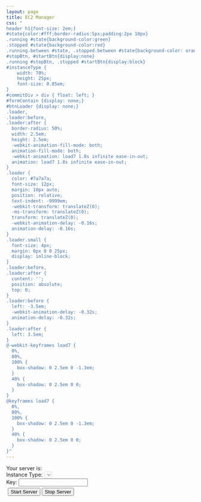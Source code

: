 ```yaml
---
layout: page
title: EC2 Manager
css: "
header h1{font-size: 2em;}
#state{color:#fff;border-radius:5px;padding:2px 10px}
.running #state{background-color:green}
.stopped #state{background-color:red}
.running.between #state, .stopped.between #state{background-color: orange;}
#stopBtn, #startBtn{display:none}
.running #stopBtn, .stopped #startBtn{display:block}
#instanceType {
    width: 70%;
    height: 25px;
    font-size: 0.85em;
}
#commitDiv > div { float: left; }
#formContain {display: none;}
#btnLoader {display: none;}
.loader,
.loader:before,
.loader:after {
  border-radius: 50%;
  width: 2.5em;
  height: 2.5em;
  -webkit-animation-fill-mode: both;
  animation-fill-mode: both;
  -webkit-animation: load7 1.8s infinite ease-in-out;
  animation: load7 1.8s infinite ease-in-out;
}
.loader {
  color: #7a7a7a;
  font-size: 12px;
  margin: 10px auto;
  position: relative;
  text-indent: -9999em;
  -webkit-transform: translateZ(0);
  -ms-transform: translateZ(0);
  transform: translateZ(0);
  -webkit-animation-delay: -0.16s;
  animation-delay: -0.16s;
}
.loader.small { 
  font-size: 4px;
  margin: 0px 0 0 25px;
  display: inline-block;
}
.loader:before,
.loader:after {
  content: '';
  position: absolute;
  top: 0;
}
.loader:before {
  left: -3.5em;
  -webkit-animation-delay: -0.32s;
  animation-delay: -0.32s;
}
.loader:after {
  left: 3.5em;
}
@-webkit-keyframes load7 {
  0%,
  80%,
  100% {
    box-shadow: 0 2.5em 0 -1.3em;
  }
  40% {
    box-shadow: 0 2.5em 0 0;
  }
}
@keyframes load7 {
  0%,
  80%,
  100% {
    box-shadow: 0 2.5em 0 -1.3em;
  }
  40% {
    box-shadow: 0 2.5em 0 0;
  }
}"
---
```


<div class="loader" id="mainLoader"></div>

<div id="formContain">
<div>
  Your server is: <span id="state"></span>
</div>

<div>
  Instance Type:
  <select id="instanceType" disabled="disabled"></select>
</div>

<div id="commitDiv">
  <div>Key: <input type="password" id="key"/></div>
  <div style="margin: 4px;">
    <button id="startBtn" onclick="startServer()">Start Server</button>
    <button id="stopBtn" onclick="stopServer()">Stop Server</button>
  </div>
  <div class="loader small" id="btnLoader"></div>
</div>
  
<!--
<div style="margin-top: 12px">
  Storage: 
  <input type="range" min="32" max="128" value="32" step="1" onchange="showStorageValue(this.value)"/>
  <span id="storageRange">0</span>
</div>
-->

</div>



<script>
var json = new Object;

window.onload = function () {
  $.getJSON("http://api.alex.miller.im/ec2/status")
    .done(function( data ) {
      json = data;
      $("#state").text(json["state"]);
      $(".post-content").addClass(json["state"]);
      for(i = 0; i < json["instance_info"].length; i++){
        opt_tag = '<option value="' + json["instance_info"][i][0] + '"'
        
        if(i==json["instance_type_index"]){
          opt_tag = opt_tag + ' selected="selected" '
        }
        opt_tag = opt_tag +'>' +
        json["instance_info"][i][0] +
          ' (RAM: ' + json["instance_info"][i][2] + ' GB,' +
          ' Cores: ' + json["instance_info"][i][1] + ',' +
          ' Cost: ' + json["instance_info"][i][json["instance_info"][i].length - 2] + ' hourly' +
          ')</option>'
        $("#instanceType").append(opt_tag)
      }
      if(json["state"]=="stopped"){
        $("#instanceType").removeAttr("disabled");
      }
      // $("#storageRange").text(String(json["size"])+" GB")
      $("#mainLoader").hide();
      $("#formContain").show();
      
    })
    .fail(function( jqxhr, textStatus, error ) {
      var err = textStatus + ", " + error;
      console.log( "Request Failed: " + err );
  }); 
}

function showStorageValue(newValue) {
  $("#storageRange").text(String(newValue)+" GB")
}

function startServer() {
    $("#btnLoader").show();
    $("#commitDiv button").attr("disabled","disabled");
    $("#state").text("starting");
    $(".post-content").addClass("between");
   
    payload = {
      "key": $("#key").val(),
      "instance_type": $("#instanceType").val()
    }
    $.ajax ({
      crossOrigin: true,
      url: "http://api.alex.miller.im/ec2/start_instance",
      type: "POST",
      data: JSON.stringify(payload),
      dataType: "json",
      contentType: "application/json; charset=utf-8",
      success: function(data){$("#btnLoader").hide(); $("#commitDiv button").removeAttr("disabled"); console.log(data.reponseJSON); if(data.status==200){location.reload();}},
      error: function(data){ $("#btnLoader").hide(); $("#commitDiv button").removeAttr("disabled"); console.log(data.reponseJSON); console.log("Error"); }
    }); 
}


function stopServer() {
    $("#btnLoader").show();
    $("#commitDiv button").attr("disabled","disabled");
    $("#state").text("stopping");
    $(".post-content").addClass("between");
    
    payload = {
      "key": $("#key").val()
    }
    console.log("stopping server");
    $.ajax ({
      crossOrigin: true,
      url: "http://api.alex.miller.im/ec2/stop_instance",
      type: "POST",
      data: JSON.stringify(payload),
      dataType: "json",
      contentType: "application/json; charset=utf-8",
      success: function(data){ $("#btnLoader").hide(); $("#commitDiv button").removeAttr("disabled");  console.log(data.reponseJSON); if(data.status==200){location.reload();}},
      error: function(data){ $("#btnLoader").hide(); $("#commitDiv button").removeAttr("disabled");  console.log(data.reponseJSON); console.log("Error"); }
    });
}

</script>
